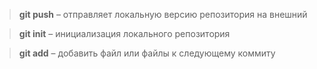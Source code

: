 > **git push** – отправляет локальную версию репозитория на внешний

> **git init** – инициализация локального репозитория

> **git add** – добавить файл или файлы к следующему коммиту